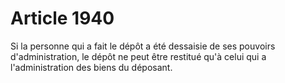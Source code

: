 # Article 1940

Si la personne qui a fait le dépôt a été dessaisie de ses pouvoirs d'administration, le dépôt ne peut être restitué qu'à celui qui a l'administration des biens du déposant.